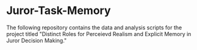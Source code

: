 # Juror-Task-Memory

The following repository contains the data and analysis scripts for the project titled "Distinct Roles for Perceievd Realism and Explicit Memory in Juror Decision Making." 
